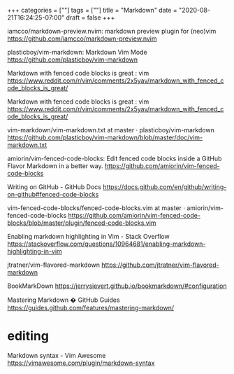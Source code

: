 +++
categories = [""]
tags = [""]
title = "Markdown"
date = "2020-08-21T16:24:25-07:00"
draft = false
+++

iamcco/markdown-preview.nvim: markdown preview plugin for (neo)vim
https://github.com/iamcco/markdown-preview.nvim

plasticboy/vim-markdown: Markdown Vim Mode
https://github.com/plasticboy/vim-markdown

Markdown with fenced code blocks is great : vim
https://www.reddit.com/r/vim/comments/2x5yav/markdown_with_fenced_code_blocks_is_great/

Markdown with fenced code blocks is great : vim
https://www.reddit.com/r/vim/comments/2x5yav/markdown_with_fenced_code_blocks_is_great/

vim-markdown/vim-markdown.txt at master · plasticboy/vim-markdown
https://github.com/plasticboy/vim-markdown/blob/master/doc/vim-markdown.txt

amiorin/vim-fenced-code-blocks: Edit fenced code blocks inside a GitHub Flavor Markdown in a better way.
https://github.com/amiorin/vim-fenced-code-blocks

Writing on GitHub - GitHub Docs
https://docs.github.com/en/github/writing-on-github#fenced-code-blocks

vim-fenced-code-blocks/fenced-code-blocks.vim at master · amiorin/vim-fenced-code-blocks
https://github.com/amiorin/vim-fenced-code-blocks/blob/master/plugin/fenced-code-blocks.vim

Enabling markdown highlighting in Vim - Stack Overflow
https://stackoverflow.com/questions/10964681/enabling-markdown-highlighting-in-vim

jtratner/vim-flavored-markdown
https://github.com/jtratner/vim-flavored-markdown

BookMarkDown
https://jerrysievert.github.io/bookmarkdown/#configuration

Mastering Markdown � GitHub Guides
https://guides.github.com/features/mastering-markdown/

# editing

Markdown syntax - Vim Awesome
https://vimawesome.com/plugin/markdown-syntax
